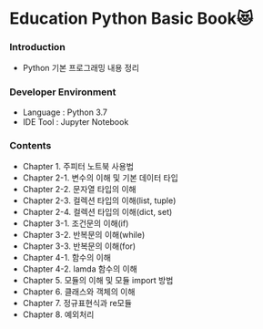 # Education Python Basic Book:heart_eyes_cat:

### Introduction
  - Python 기본 프로그래밍 내용 정리

### Developer Environment
  - Language : Python 3.7
  - IDE Tool : Jupyter Notebook

### Contents
  - Chapter 1. 주피터 노트북 사용법
  - Chapter 2-1. 변수의 이해 및 기본 데이터 타입
  - Chapter 2-2. 문자열 타입의 이해
  - Chapter 2-3. 컬렉션 타입의 이해(list, tuple)
  - Chapter 2-4. 컬렉션 타입의 이해(dict, set)
  - Chapter 3-1. 조건문의 이해(if)
  - Chapter 3-2. 반복문의 이해(while)
  - Chapter 3-3. 반복문의 이해(for)
  - Chapter 4-1. 함수의 이해
  - Chapter 4-2. lamda 함수의 이해
  - Chapter 5. 모듈의 이해 및 모듈 import 방법
  - Chapter 6. 클래스와 객체의 이해
  - Chapter 7. 정규표현식과 re모듈
  - Chapter 8. 예외처리
